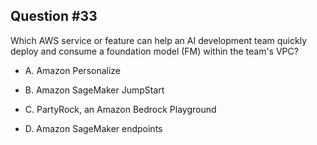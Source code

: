 ## Question #33

 Which AWS service or feature can help an AI development team quickly deploy and consume a foundation model (FM) within the team's VPC?

- A. Amazon Personalize

- B. Amazon SageMaker JumpStart

- C. PartyRock, an Amazon Bedrock Playground

- D. Amazon SageMaker endpoints